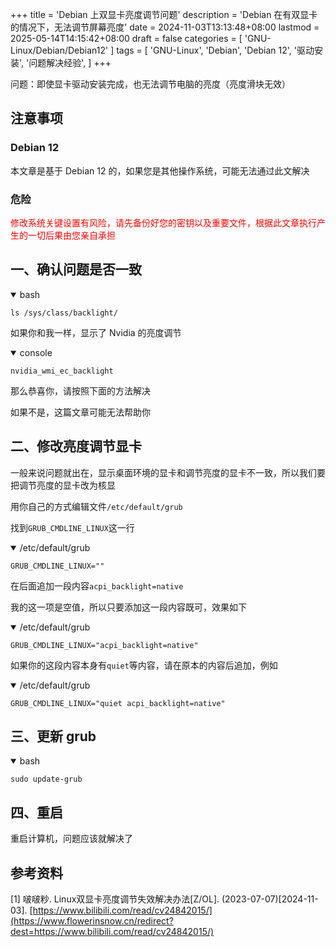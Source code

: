 +++
title = 'Debian 上双显卡亮度调节问题'
description = 'Debian 在有双显卡的情况下，无法调节屏幕亮度'
date = 2024-11-03T13:13:48+08:00
lastmod = 2025-05-14T14:15:42+08:00
draft = false
categories = [
    'GNU-Linux/Debian/Debian12'
]
tags = [
    'GNU-Linux',
    'Debian',
    'Debian 12',
    '驱动安装',
    '问题解决经验',
]
+++

问题：即使显卡驱动安装完成，也无法调节电脑的亮度（亮度滑块无效）

## 注意事项
### Debian 12
本文章是基于 Debian 12 的，如果您是其他操作系统，可能无法通过此文解决

### 危险
<p style="color:red">修改系统关键设置有风险，请先备份好您的密钥以及重要文件，根据此文章执行产生的一切后果由您亲自承担</p>

## 一、确认问题是否一致

<details open="open">

<summary>bash</summary>

```shell
ls /sys/class/backlight/
```

</details>

如果你和我一样，显示了 Nvidia 的亮度调节

<details open="open">

<summary>console</summary>

```console
nvidia_wmi_ec_backlight
```

</details>

那么恭喜你，请按照下面的方法解决

如果不是，这篇文章可能无法帮助你

## 二、修改亮度调节显卡
一般来说问题就出在，显示桌面环境的显卡和调节亮度的显卡不一致，所以我们要把调节亮度的显卡改为核显

用你自己的方式编辑文件`/etc/default/grub`

找到`GRUB_CMDLINE_LINUX`这一行

<details open="open">

<summary>/etc/default/grub</summary>

```plain
GRUB_CMDLINE_LINUX=""
```

</details>

在后面追加一段内容`acpi_backlight=native`

我的这一项是空值，所以只要添加这一段内容既可，效果如下

<details open="open">

<summary>/etc/default/grub</summary>

```plain
GRUB_CMDLINE_LINUX="acpi_backlight=native"
```

</details>

如果你的这段内容本身有`quiet`等内容，请在原本的内容后追加，例如

<details open="open">

<summary>/etc/default/grub</summary>

```plain
GRUB_CMDLINE_LINUX="quiet acpi_backlight=native"
```

</details>

## 三、更新 grub

<details open="open">

<summary>bash</summary>

```shell
sudo update-grub
```

</details>

## 四、重启
重启计算机，问题应该就解决了

## 参考资料
[1] 啵啵粆. Linux双显卡亮度调节失效解决办法[Z/OL]. (2023-07-07)[2024-11-03]. [https://www.bilibili.com/read/cv24842015/](https://www.flowerinsnow.cn/redirect?dest=https://www.bilibili.com/read/cv24842015/)
